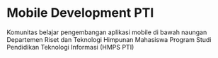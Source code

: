 # Mobile Development PTI

<p>
  Komunitas belajar pengembangan aplikasi mobile di bawah naungan Departemen Riset dan Teknologi Himpunan Mahasiswa Program Studi Pendidikan Teknologi Informasi (HMPS PTI)
</p>
